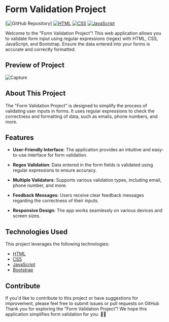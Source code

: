 # Form Validation Project
[![GitHub Repository](https://github.com/Ankit17102003A/Ecommerce-review-2)]
[![HTML](https://img.shields.io/badge/HTML-5-red)](https://developer.mozilla.org/en-US/docs/Web/HTML)
[![CSS](https://img.shields.io/badge/CSS-3-blue)](https://developer.mozilla.org/en-US/docs/Web/CSS)
[![JavaScript](https://img.shields.io/badge/JavaScript-ES6-yellow)](https://developer.mozilla.org/en-US/docs/Web/JavaScript)

Welcome to the "Form Validation Project"! This web application allows you to validate form input using regular expressions (regex) with HTML, CSS, JavaScript, and Bootstrap. Ensure the data entered into your forms is accurate and correctly formatted.

## Preview of Project
![Capture](https://github.com/rajatrawal/form-validation-js/assets/72153827/6a64c851-369a-4c30-9f3c-f5bd9c9be8b8)

## About This Project

The "Form Validation Project" is designed to simplify the process of validating user inputs in forms. It uses regular expressions to check the correctness and formatting of data, such as emails, phone numbers, and more.

## Features

- **User-Friendly Interface**: The application provides an intuitive and easy-to-use interface for form validation.

- **Regex Validation**: Data entered in the form fields is validated using regular expressions to ensure accuracy.

- **Multiple Validators**: Supports various validation types, including email, phone number, and more.

- **Feedback Messages**: Users receive clear feedback messages regarding the correctness of their inputs.

- **Responsive Design**: The app works seamlessly on various devices and screen sizes.

## Technologies Used

This project leverages the following technologies:

- [HTML](https://developer.mozilla.org/en-US/docs/Web/HTML)
- [CSS](https://developer.mozilla.org/en-US/docs/Web/CSS)
- [JavaScript](https://developer.mozilla.org/en-US/docs/Web/JavaScript)
- [Bootstrap](https://getbootstrap.com/)

## Contribute
If you'd like to contribute to this project or have suggestions for improvement, please feel free to submit issues or pull requests on GitHub
Thank you for exploring the "Form Validation Project"! We hope this application simplifies form validation for you. 📝🚀
